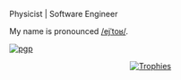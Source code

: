 Physicist | Software Engineer

My name is pronounced [/ejˈtoʁ/](http://ipa-reader.xyz/?text=ej%CB%88to%CA%81).

[![pgp](https://img.shields.io/badge/pgp-0xBLA-313131?style=flat&labelColor=313131&color=313131)](https://github.com/heitorPB.gpg)

<p align="center"><a href="https://github.com/ryo-ma/github-profile-trophy" align="center">
	<img align="center" src="https://github-profile-trophy.vercel.app/?theme=gruvbox&margin-w=8&column=7&username=heitorpb" alt="Trophies" />
</a></p>
